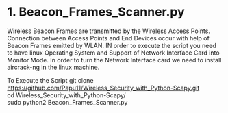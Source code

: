 # 1. Beacon_Frames_Scanner.py 
Wireless Beacon Frames are transmitted by the Wireless Access Points. Connection between Access Points and End Devices occur with help of Beacon Frames emitted by WLAN. IN order to execute the script you need to have linux Operating System and Support of Network Interface Card into Monitor Mode. In order to turn the Network Interface card we need to install aircrack-ng in the linux machine.  

 To Execute the Script
git clone https://github.com/Papu11/Wireless_Security_with_Python-Scapy.git  
cd Wireless_Security_with_Python-Scapy/  
sudo python2 Beacon_Frames_Scanner.py  
